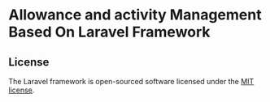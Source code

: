 # Allowance and activity Management Based On Laravel Framework



## License

The Laravel framework is open-sourced software licensed under the [MIT license](http://opensource.org/licenses/MIT).
